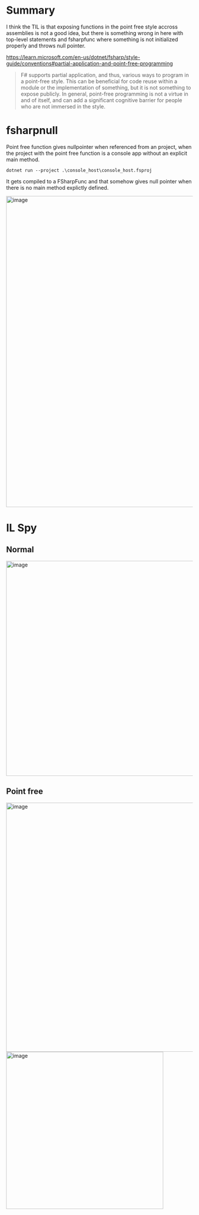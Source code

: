 # Summary
I think the TIL is that exposing functions in the point free style accross assemblies is not a good idea, but there is something wrong in here with top-level statements and fsharpfunc where something is not initialized properly and throws null pointer.

https://learn.microsoft.com/en-us/dotnet/fsharp/style-guide/conventions#partial-application-and-point-free-programming
> F# supports partial application, and thus, various ways to program in a point-free style. This can be beneficial for code reuse within a module or the implementation of something, but it is not something to expose publicly. In general, point-free programming is not a virtue in and of itself, and can add a significant cognitive barrier for people who are not immersed in the style.

# fsharpnull

Point free function gives nullpointer when referenced from an project, when the project with the point free function is a console app without an explicit main method.

```
dotnet run --project .\console_host\console_host.fsproj
```
It gets compiled to a FSharpFunc and that somehow gives null pointer when there is no main method explictly defined.

<img width="839" alt="image" src="https://github.com/user-attachments/assets/6fc761cd-e023-474d-9726-3cb7acb223bf" />

# IL Spy
## Normal
<img width="580" alt="image" src="https://github.com/user-attachments/assets/2ca5086f-5a2b-471b-a1f9-833bbace5d67" />

## Point free
<img width="672" alt="image" src="https://github.com/user-attachments/assets/23363fef-6376-45d5-b0dc-ad4e8e88342c" />

<img width="424" alt="image" src="https://github.com/user-attachments/assets/72a4a4c5-529f-41e0-9762-b1e81e0e11e4" />